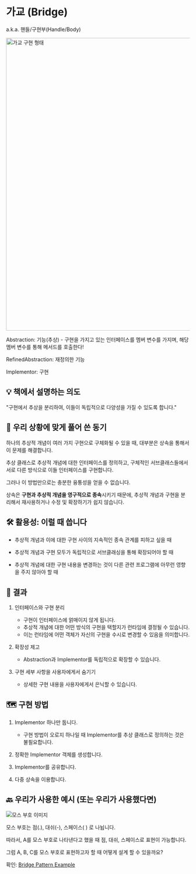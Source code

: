# 가교 (Bridge)

a.k.a. 핸들/구현부(Handle/Body)

<img src="https://user-images.githubusercontent.com/23455736/114527953-81f68e00-9c83-11eb-83d5-6db5eafd4187.png" width="800" alt="가교 구현 형태">

Abstraction: 기능(추상) - 구현을 가지고 있는 인터페이스를 멤버 변수를 가지며, 해당 멤버 변수를 통해 메서드를 호출한다!

RefinedAbstraction: 재정의한 기능

Implementor: 구현

## 💡 책에서 설명하는 의도

"구현에서 추상을 분리하여, 이들이 독립적으로 다양성을 가질 수 있도록 합니다."

## 🧐 우리 상황에 맞게 풀어 쓴 동기

하나의 추상적 개념이 여러 가지 구현으로 구체화될 수 있을 때, 대부분은 상속을 통해서 이 문제를 해결합니다.

추상 클래스로 추상적 개념에 대한 인터페이스를 정의하고, 구체적인 서브클래스들에서 서로 다른 방식으로 이들 인터페이스를 구현합니다.

그러나 이 방법만으로는 충분한 융퉁성을 얻을 수 없습니다.

상속은 **구현과 추상적 개념을 영구적으로 종속**시키기 때문에, 추상적 개념과 구현을 분리해서 재사용하거나 수정 및 확장하기가 쉽지 않습니다.

## 🛠 활용성: 이럴 때 씁니다

- 추상적 개념과 이에 대한 구현 사이의 지속적인 종속 관계를 피하고 싶을 때

- 추상적 개념과 구현 모두가 독립적으로 서브클래싱을 통해 확장되어야 할 때

- 추상적 개념에 대한 구현 내용을 변경하는 것이 다른 관련 프로그램에 아무런 영향을 주지 않아야 할 때

## 🎁 결과

1. 인터페이스와 구현 분리
    - 구현이 인터페이스에 얽매이지 않게 됩니다.
    - 추상적 개념에 대한 어떤 방식의 구현을 택할지가 런타임에 결정될 수 있습니다.
    - 이는 런타임에 어떤 객체가 자신의 구현을 수시로 변경할 수 있음을 의미합니다.

2. 확장성 제고
    - Abstraction과 Implementor를 독립적으로 확장할 수 있습니다.

3. 구현 세부 사항을 사용자에게서 숨기기
    - 상세한 구현 내용을 사용자에게서 은닉할 수 있습니다.

## 🗺 구현 방법

1. Implementor 하나만 둡니다.
    - 구현 방법이 오로지 하나일 때 Implementor를 추상 클래스로 정의하는 것은 불필요합니다.

2. 정확한 Implementor 객체를 생성합니다.

3. Implementor를 공유합니다.

4. 다중 상속을 이용합니다.

## 🔙 우리가 사용한 예시 (또는 우리가 사용했다면)

![모스 부호 이미지](https://user-images.githubusercontent.com/23455736/114528175-b9653a80-9c83-11eb-8d62-9b5ea9d7454b.png)

모스 부호는 점(.), 대쉬(-), 스페이스( ) 로 나뉩니다.

따라서, A를 모스 부호로 나타낸다고 했을 때 점, 대쉬, 스페이스로 표현이 가능합니다.

그럼 A, B, C를 모스 부호로 표현하고자 할 때 어떻게 설계 할 수 있을까요?

확인: [Bridge Pattern Example](https://github.com/Pewww/WIL/tree/master/20210315)

